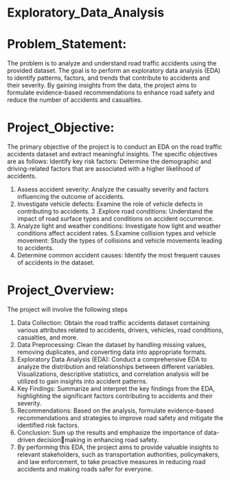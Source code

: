 # Exploratory_Data_Analysis
# Problem_Statement:

The problem is to analyze and understand road traffic accidents using the
provided dataset. The goal is to perform an exploratory data analysis (EDA) to identify patterns,
factors, and trends that contribute to accidents and their severity. By gaining insights from the
data, the project aims to formulate evidence-based recommendations to enhance road safety and
reduce the number of accidents and casualties.

# Project_Objective:

The primary objective of the project is to conduct an EDA on the road traffic accidents dataset
and extract meaningful insights. The specific objectives are as follows:
Identify key risk factors: Determine the demographic and driving-related factors that are
associated with a higher likelihood of accidents.
1. Assess accident severity: Analyze the casualty severity and factors influencing the outcome of
accidents.
2. Investigate vehicle defects: Examine the role of vehicle defects in contributing to accidents.
3 .Explore road conditions: Understand the impact of road surface types and conditions on
accident occurrence.
4. Analyze light and weather conditions: Investigate how light and weather conditions affect
accident rates.
5.Examine collision types and vehicle movement: Study the types of collisions and vehicle
movements leading to accidents.
6. Determine common accident causes: Identify the most frequent causes of accidents in the
dataset.


# Project_Overview:
The project will involve the following steps

1. Data Collection: Obtain the road traffic accidents dataset containing various attributes related
to accidents, drivers, vehicles, road conditions, casualties, and more.
2. Data Preprocessing: Clean the dataset by handling missing values, removing duplicates, and
converting data into appropriate formats.
3. Exploratory Data Analysis (EDA): Conduct a comprehensive EDA to analyze the distribution
and relationships between different variables. Visualizations, descriptive statistics, and
correlation analysis will be utilized to gain insights into accident patterns.
4. Key Findings: Summarize and interpret the key findings from the EDA, highlighting the
significant factors contributing to accidents and their severity.
5. Recommendations: Based on the analysis, formulate evidence-based recommendations and
strategies to improve road safety and mitigate the identified risk factors.
6. Conclusion: Sum up the results and emphasize the importance of data-driven decisionmaking in enhancing road safety.
7. By performing this EDA, the project aims to provide valuable insights to relevant
stakeholders, such as transportation authorities, policymakers, and law enforcement, to take
proactive measures in reducing road accidents and making roads safer for everyone.

